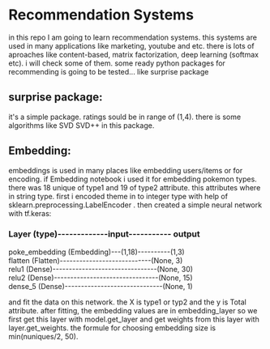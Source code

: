 <h1>Recommendation Systems</h1>
in this repo I am going to learn recommendation systems. this systems are used in many applications like marketing, youtube and etc.
there is lots of aproaches like content-based, matrix factorization, deep learning (softmax etc). i will check some of them.
some ready python packages for recommending is going to be tested... like surprise package

<h2>surprise package:</h2>
it's a simple package. ratings sould be in range of (1,4). there is some algorithms like SVD SVD++ in this package. 


<h2> Embedding: </h1>
embeddings is used in many places like embedding users/items or for encoding.
if Embedding notebook i used it for embedding pokemon types. there was 18 unique of type1 and 19 of type2 attribute.
this attributes where in string type. first i encoded theme in to integer type with help of sklearn.preprocessing.LabelEncoder .
then created a simple neural network with tf.keras:

<h3>Layer (type)-------------input----------- output</h3>   
poke_embedding (Embedding)---(1,18)----------(1,3) <br>
flatten (Flatten)----------------------------(None, 3)<br>
relu1 (Dense)--------------------------------(None, 30)<br>
relu2 (Dense)--------------------------------(None, 15)<br>
dense_5 (Dense)------------------------------(None, 1)<br>

and fit the data on this network. the X is type1 or typ2 and the y is Total attribute. after fitting, the embedding values are in embedding_layer so we first get this layer with model.get_layer and get weights from this layer with layer.get_weights.
the formule for choosing embedding size is min(nuniques/2, 50).
